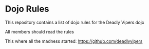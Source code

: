 Dojo Rules
==========

This repository contains a list of dojo rules for the Deadly Vipers dojo

All members should read the rules 

This where all the madness started: https://github.com/deadlyvipers

